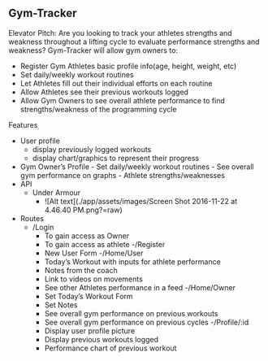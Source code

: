 ## Gym-Tracker


Elevator Pitch: Are you looking to track your athletes strengths and weakness throughout a lifting cycle to evaluate performance strengths and weakness? Gym-Tracker will allow gym owners to:
- Register Gym Athletes basic profile info(age, height, weight, etc)
- Set daily/weekly workout routines
- Let Athletes fill out their individual efforts on each routine
- Allow Athletes see their previous workouts logged
- Allow Gym Owners to see overall athlete performance to find strengths/weakness of the programming cycle

Features
- User profile
	- display previously logged workouts
	- display chart/graphics to represent their progress
- Gym Owner’s Profile
      	- Set daily/weekly workout routines
      	- See overall gym performance on graphs
        - Athlete strengths/weaknesses
- API
	- Under Armour 
        - ![Alt text](./app/assets/images/Screen Shot 2016-11-22 at 4.46.40 PM.png?=raw)
- Routes
	- /Login
		- To gain access as Owner
		- To gain access as athlete
	-/Register
		- New User Form
	-/Home/User
		- Today’s Workout with inputs for athlete performance
		- Notes from the coach
		- Link to videos on movements
		- See other Athletes performance in a feed
	-/Home/Owner
		- Set Today’s Workout Form
		- Set Notes
		- See overall gym performance on previous workouts
		- See overall gym performance on previous cycles
	-/Profile/:id
		- Display user profile picture
		- Display previous workouts logged
		- Performance chart of previous workout
